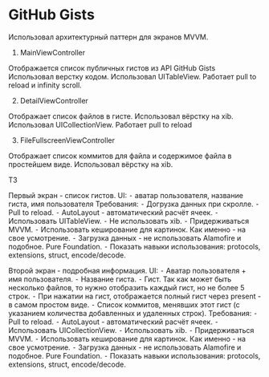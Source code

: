 # GitHub Gists

Использовал архитектурный паттерн для экранов MVVM.

1. MainViewController 

Отображается список публичных гистов из API GitHub Gists 
Использовал верстку кодом.
Использовал UITableView.
Работает pull to reload и infinity scroll.

2. DetailViewController

Отображает список файлов в гисте.
Использовал вёрстку на xib.
Использовал UICollectionView.
Работает pull to reload

3. FileFullscreenViewController

Отображает список коммитов для файла и содержимое файла в простейшем виде.
Использовал вёрстку на xib.


ТЗ

Первый экран - список гистов.
UI:
 ⁃ аватар пользователя, название гиста, имя пользователя
Требования:
 ⁃ Догрузка данных при скролле.
 ⁃ Pull to reload.
 ⁃ AutoLayout - автоматический расчёт ячеек.
 ⁃ Использовать UITableView.
 ⁃ Не использовать xib.
 ⁃ Придерживаться MVVM.
 ⁃ Использовать кеширование для картинок. Как именно - на свое усмотрение.
 ⁃ Загрузка данных - не использовать Alamofire и подобное. Pure Foundation.
 ⁃ Показать навыки использования: protocols, extensions, struct, encode/decode.

Второй экран - подробная информация. 
UI:
 ⁃ Аватар пользователя + имя пользователя.
 ⁃ Название гиста.
 ⁃ Гист. Так как может быть несколько файлов, то нужно отобразить каждый гист, но не более 5 строк. 
 ⁃ При нажатии на гист, отображается полный гист через present - в самом простом виде.
 ⁃ Список коммитов, менявших этот гист (с указанием количества добавленных и удаленных строк).
Требования:
 ⁃ Pull to reload.
 ⁃ AutoLayout - автоматический расчёт ячеек.
 ⁃ Использовать UICollectionView.
 ⁃ Использовать xib.
 ⁃ Придерживаться MVVM.
 ⁃ Использовать кеширование для картинок. Как именно - на свое усмотрение.
 ⁃ Загрузка данных - не использовать Alamofire и подобное. Pure Foundation.
 ⁃ Показать навыки использования: protocols, extensions, struct, encode/decode.


